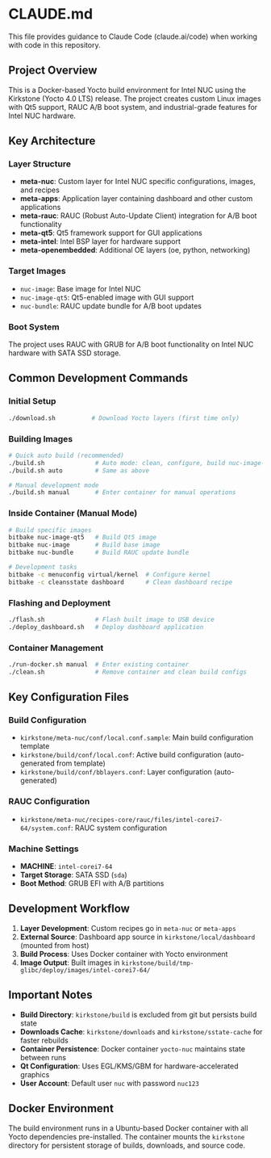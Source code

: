 # CLAUDE.md

This file provides guidance to Claude Code (claude.ai/code) when working with code in this repository.

## Project Overview

This is a Docker-based Yocto build environment for Intel NUC using the Kirkstone (Yocto 4.0 LTS) release. The project creates custom Linux images with Qt5 support, RAUC A/B boot system, and industrial-grade features for Intel NUC hardware.

## Key Architecture

### Layer Structure
- **meta-nuc**: Custom layer for Intel NUC specific configurations, images, and recipes
- **meta-apps**: Application layer containing dashboard and other custom applications
- **meta-rauc**: RAUC (Robust Auto-Update Client) integration for A/B boot functionality
- **meta-qt5**: Qt5 framework support for GUI applications
- **meta-intel**: Intel BSP layer for hardware support
- **meta-openembedded**: Additional OE layers (oe, python, networking)

### Target Images
- `nuc-image`: Base image for Intel NUC
- `nuc-image-qt5`: Qt5-enabled image with GUI support
- `nuc-bundle`: RAUC update bundle for A/B boot updates

### Boot System
The project uses RAUC with GRUB for A/B boot functionality on Intel NUC hardware with SATA SSD storage.

## Common Development Commands

### Initial Setup
```bash
./download.sh          # Download Yocto layers (first time only)
```

### Building Images
```bash
# Quick auto build (recommended)
./build.sh              # Auto mode: clean, configure, build nuc-image-qt5
./build.sh auto         # Same as above

# Manual development mode
./build.sh manual       # Enter container for manual operations
```

### Inside Container (Manual Mode)
```bash
# Build specific images
bitbake nuc-image-qt5   # Build Qt5 image
bitbake nuc-image       # Build base image
bitbake nuc-bundle      # Build RAUC update bundle

# Development tasks
bitbake -c menuconfig virtual/kernel  # Configure kernel
bitbake -c cleansstate dashboard      # Clean dashboard recipe
```

### Flashing and Deployment
```bash
./flash.sh              # Flash built image to USB device
./deploy_dashboard.sh   # Deploy dashboard application
```

### Container Management
```bash
./run-docker.sh manual  # Enter existing container
./clean.sh              # Remove container and clean build configs
```

## Key Configuration Files

### Build Configuration
- `kirkstone/meta-nuc/conf/local.conf.sample`: Main build configuration template
- `kirkstone/build/conf/local.conf`: Active build configuration (auto-generated from template)
- `kirkstone/build/conf/bblayers.conf`: Layer configuration (auto-generated)

### RAUC Configuration
- `kirkstone/meta-nuc/recipes-core/rauc/files/intel-corei7-64/system.conf`: RAUC system configuration

### Machine Settings
- **MACHINE**: `intel-corei7-64`
- **Target Storage**: SATA SSD (`sda`)
- **Boot Method**: GRUB EFI with A/B partitions

## Development Workflow

1. **Layer Development**: Custom recipes go in `meta-nuc` or `meta-apps`
2. **External Source**: Dashboard app source in `kirkstone/local/dashboard` (mounted from host)
3. **Build Process**: Uses Docker container with Yocto environment
4. **Image Output**: Built images in `kirkstone/build/tmp-glibc/deploy/images/intel-corei7-64/`

## Important Notes

- **Build Directory**: `kirkstone/build` is excluded from git but persists build state
- **Downloads Cache**: `kirkstone/downloads` and `kirkstone/sstate-cache` for faster rebuilds
- **Container Persistence**: Docker container `yocto-nuc` maintains state between runs
- **Qt Configuration**: Uses EGL/KMS/GBM for hardware-accelerated graphics
- **User Account**: Default user `nuc` with password `nuc123`

## Docker Environment

The build environment runs in a Ubuntu-based Docker container with all Yocto dependencies pre-installed. The container mounts the `kirkstone` directory for persistent storage of builds, downloads, and source code.